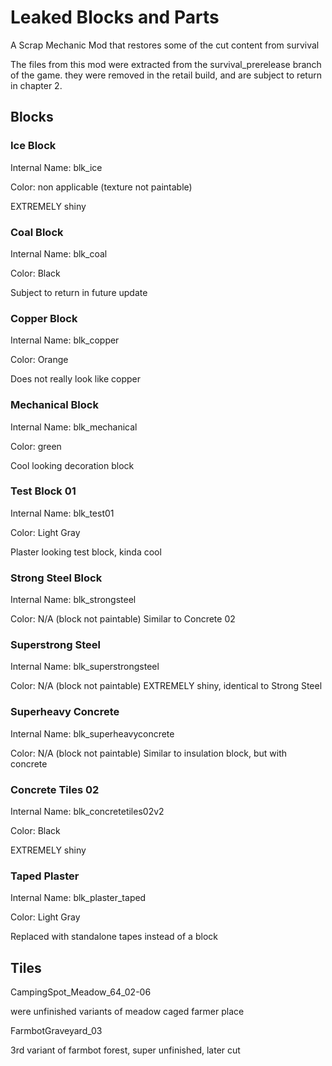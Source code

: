 <h1>Leaked Blocks and Parts</h1>
<p> A Scrap Mechanic Mod that restores some of the cut content from survival</p>

<p>The files from this mod were extracted from the survival_prerelease branch of the game. 
they were removed in the retail build, and are subject to return in chapter 2.</p>

<h2>Blocks</h2>
<h3> Ice Block </h3>
<p>Internal Name: blk_ice</p>
<p>Color: non applicable (texture not paintable)</p>
EXTREMELY shiny

<h3> Coal Block </h3>
<p>Internal Name: blk_coal</p>
<p>Color: Black</p>
Subject to return in future update

<h3> Copper Block</h3>
<p>Internal Name: blk_copper</p>
<p>Color: Orange</p>
Does not really look like copper

<h3> Mechanical Block</h3>
<p>Internal Name: blk_mechanical</p>
<p>Color: green</p>
Cool looking decoration block

<h3> Test Block 01</h3>
<p>Internal Name: blk_test01</p>
<p>Color: Light Gray</p>
Plaster looking test block, kinda cool

<h3> Strong Steel Block</h3>
<p>Internal Name: blk_strongsteel</p>
<p>Color: N/A (block not paintable)
Similar to Concrete 02

<h3> Superstrong Steel</h3>
<p>Internal Name: blk_superstrongsteel</p>
<p>Color: N/A (block not paintable)
EXTREMELY shiny, identical to Strong Steel

<h3> Superheavy Concrete</h3>
<p>Internal Name: blk_superheavyconcrete</p>
<p>Color: N/A (block not paintable)
Similar to insulation block, but with concrete

<h3> Concrete Tiles 02</h3>
<p>Internal Name: blk_concretetiles02v2</p>
<p>Color: Black</p>
EXTREMELY shiny

<h3> Taped Plaster</h3>
<p>Internal Name: blk_plaster_taped</p>
<p>Color: Light Gray</p>
Replaced with standalone tapes instead of a block

<h2>Tiles</h2>
<p>CampingSpot_Meadow_64_02-06</p>
<p>were unfinished variants of meadow caged farmer place</p>

<p>FarmbotGraveyard_03</p>
<p>3rd variant of farmbot forest, super unfinished, later cut</p>
